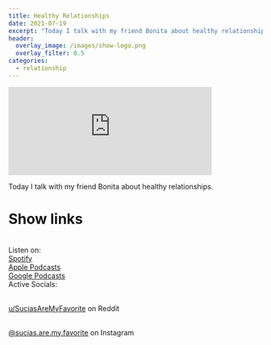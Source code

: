 ```yaml
---
title: Healthy Relationships
date: 2021-07-19
excerpt: "Today I talk with my friend Bonita about healthy relationships"
header:
  overlay_image: /images/show-logo.png
  overlay_filter: 0.5
categories:
  - relationship
---
```

<iframe src="https://open.spotify.com/embed-podcast/episode/6O1d6QJhJukTD9lekmJnKL" width="80%" height="175" frameborder="0" allowtransparency="true" allow="encrypted-media"></iframe>

Today I talk with my friend Bonita about healthy relationships.

# Show links

<br> Listen on:
<br> [Spotify](https://open.spotify.com/show/3XjoipCU3QzeIaQAAQpBdW)  <a href='https://open.spotify.com/show/3XjoipCU3QzeIaQAAQpBdW'><i class='fab fa-spotify'></i></a>
<br> [Apple Podcasts](https://podcasts.apple.com/us/podcast/sucias/id1548173787) <a href='https://podcasts.apple.com/us/podcast/sucias/id1548173787'> <i class='fas fa-podcast'></i></a>
<br> [Google Podcasts](https://podcasts.google.com/feed/aHR0cHM6Ly9hbmNob3IuZm0vcy80MjI0YzYzYy9wb2RjYXN0L3Jzcw)  <a href='https://podcasts.google.com/feed/aHR0cHM6Ly9hbmNob3IuZm0vcy80MjI0YzYzYy9wb2RjYXN0L3Jzcw'><i class='fab fa-google-play'></i></a>
<br> Active Socials:

<br> [u/SuciasAreMyFavorite](https://reddit.com/u/suciasaremyfavorite/submitted) on Reddit <a href='https://reddit.com/u/suciasaremyfavorite/submitted'><i class='fab fa-reddit'></i></a>

<br> [@sucias.are.my.favorite](https://instagram.com/sucias.pod) on Instagram  <a href='https://www.instagram.com/sucias.pod'><i class='fab fa-instagram'></i></a>
